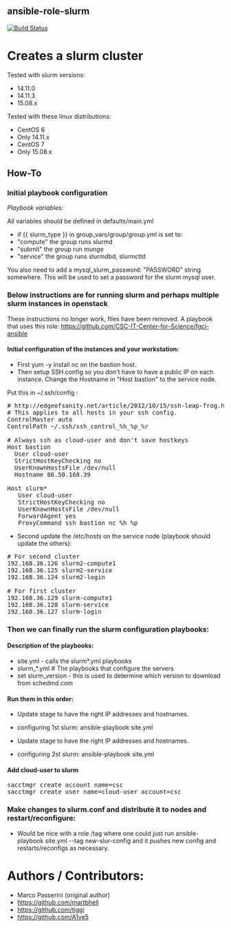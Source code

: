 ansible-role-slurm
------------------

[![Build Status](https://travis-ci.org/CSC-IT-Center-for-Science/ansible-role-slurm.svg?branch=master)](https://travis-ci.org/CSC-IT-Center-for-Science/ansible-role-slurm)

# Creates a slurm cluster

Tested with slurm versions:
 - 14.11.0
 - 14.11.3
 - 15.08.x

Tested with these linux distributions:
 - CentOS 6
  - Only 14.11.x
 - CentOS 7
  - Only 15.08.x

## How-To

### Initial playbook configuration

*Playbook variables:*

All variables should be defined in defaults/main.yml

 - if {{ slurm_type }} in group_vars/group/group.yml is set to:
  - "compute" the group runs slurmd
  - "submit" the group run munge
  - "service" the group runs slurmdbd, slurmctld

You also need to add a mysql_slurm_password: "PASSWORD" string somewhere. This will be used to set a password for the slurm mysql user.


### Below instructions are for running slurm and perhaps multiple slurm instances in openstack

These instructions no longer work, files have been removed. A playbook that uses this role: https://github.com/CSC-IT-Center-for-Science/fgci-ansible

#### Initial configuration of the instances and your workstation:

 - First yum -y install nc on the bastion host.
 - Then setup SSH config so you don't have to have a public IP on each instance. Change the Hostname in "Host bastion" to the service node.

Put this in ~/.ssh/config :

<pre>
# http://edgeofsanity.net/article/2012/10/15/ssh-leap-frog.html
# This applies to all hosts in your ssh config.
ControlMaster auto
ControlPath ~/.ssh/ssh_control_%h_%p_%r

# Always ssh as cloud-user and don't save hostkeys
Host bastion
  User cloud-user
  StrictHostKeyChecking no
  UserKnownHostsFile /dev/null
  Hostname 86.50.168.39
     
Host slurm* 
   User cloud-user
   StrictHostKeyChecking no
   UserKnownHostsFile /dev/null
   ForwardAgent yes
   ProxyCommand ssh bastion nc %h %p
</pre>

 - Second update the /etc/hosts on the service node (playbook should update the others):

<pre>
# For second cluster
192.168.36.126 slurm2-compute1
192.168.36.125 slurm2-service
192.168.36.124 slurm2-login

# For first cluster
192.168.36.129 slurm-compute1
192.168.36.128 slurm-service
192.168.36.127 slurm-login
</pre>

### Then we can finally run the slurm configuration playbooks:

#### Description of the playbooks:

 - site.yml - calls the slurm*.yml playbooks
 - slurm_*.yml # The playbooks that configure the servers
  - set slurm_version - this is used to determine which version to download from schedmd.com

#### Run them in this order:

 - Update stage to have the right IP addresses and hostnames.
 - configuring 1st slurm: ansible-playbook site.yml

 - Update stage to have the right IP addresses and hostnames.
 - configuring 2st slurm: ansible-playbook site.yml

#### Add cloud-user to slurm

<pre>
sacctmgr create account name=csc
sacctmgr create user name=cloud-user account=csc
</pre>

### Make changes to slurm.conf and distribute it to nodes and restart/reconfigure:

 - Would be nice with a role /tag where one could just run ansible-playbook site.yml --tag new-slur-config and it pushes new config and restarts/reconfigs as necessary.

# Authors / Contributors:

 - Marco Passerini (original author)
 - https://github.com/martbhell
 - https://github.com/tiggi
 - https://github.com/A1ve5
